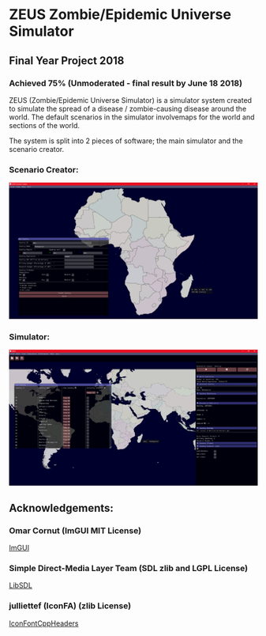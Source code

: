 # ZEUS Zombie/Epidemic Universe Simulator
## Final Year Project 2018
### Achieved 75% (Unmoderated - final result by June 18 2018)

ZEUS (Zombie/Epidemic Universe Simulator) is a simulator system created to simulate the spread of a disease / zombie-causing disease around the world. The default scenarios in the simulator involvemaps for the world and sections of the world.

The system is split into 2 pieces of software; the main simulator and the scenario creator.

### Scenario Creator:
![](/preview/SC.PNG)

### Simulator:
![](/preview/Sim.PNG)

## Acknowledgements:
### Omar Cornut (ImGUI MIT License)
[ImGUI](https://github.com/ocornut/imgui)

### Simple Direct-Media Layer Team (SDL zlib and LGPL License)
[LibSDL](https://www.libsdl.org/)

### julliettef (IconFA) (zlib License)
[IconFontCppHeaders](https://github.com/juliettef/IconFontCppHeaders)
